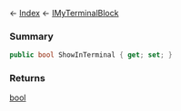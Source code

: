 ← [Index](Api-Index) ← [IMyTerminalBlock](Sandbox.ModAPI.Ingame.IMyTerminalBlock)

### Summary

```csharp
public bool ShowInTerminal { get; set; }
```

### Returns

[bool](System.Boolean)

